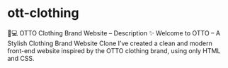 # ott-clothing
🧥💻 OTTO Clothing Brand Website – Description ✨ Welcome to OTTO – A Stylish Clothing Brand Website Clone I’ve created a clean and modern front-end website inspired by the OTTO clothing brand, using only HTML and CSS.

